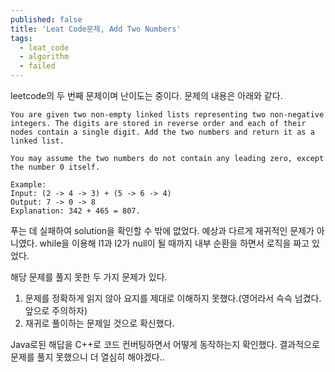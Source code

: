 ```yaml
---
published: false
title: 'Leat Code문제, Add Two Numbers'
tags:
  - leat_code
  - algorithm
  - failed
---
```

leetcode의 두 번째 문제이며 난이도는 중이다.
문제의 내용은 아래와 같다.
```
You are given two non-empty linked lists representing two non-negative integers. The digits are stored in reverse order and each of their nodes contain a single digit. Add the two numbers and return it as a linked list.

You may assume the two numbers do not contain any leading zero, except the number 0 itself.

Example:
Input: (2 -> 4 -> 3) + (5 -> 6 -> 4)
Output: 7 -> 0 -> 8
Explanation: 342 + 465 = 807.
```

푸는 데 실패하여 solution을 확인할 수 밖에 없었다.
예상과 다르게 재귀적인 문제가 아니였다.
while을 이용해 l1과 l2가 null이 될 때까지 내부 순환을 하면서 로직을 짜고 있었다.

해당 문제를 풀지 못한 두 가지 문제가 있다.
1. 문제를 정확하게 읽지 않아 요지를 제대로 이해하지 못했다.(영어라서 슥슥 넘겼다. 앞으로 주의하자)
2. 재귀로 풀이하는 문제일 것으로 확신했다.

Java로된 해답을 C++로 코드 컨버팅하면서 어떻게 동작하는지 확인했다.
결과적으로 문제를 풀지 못했으니 더 열심히 해야겠다..